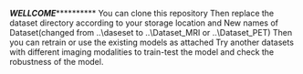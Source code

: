 ***********************WELLCOME*********************************
You can clone this repository 
Then replace the dataset directory according to your storage location and New names of Dataset(changed from ..\\daseset to ..\\Dataset_MRI or ..\\Dataset_PET)
Then you can retrain or use the existing models as attached
Try another datasets with different imaging modalities to train-test the model and check the robustness of the model.
